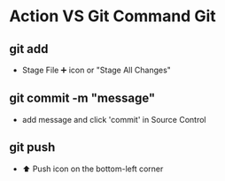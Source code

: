 # Action VS Git Command Git

## git add <file>

- Stage File ➕ icon or "Stage All Changes"

## git commit -m "message"

- add message and click 'commit' in Source Control

## git push

- ⬆️ Push icon on the bottom-left corner
